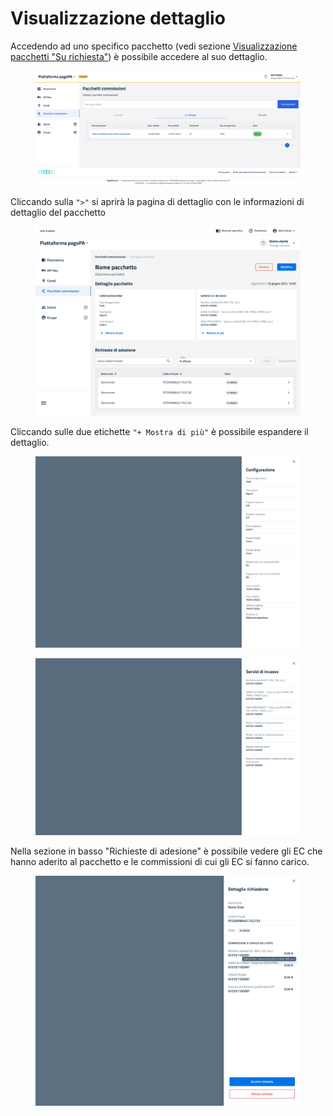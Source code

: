 # Visualizzazione dettaglio

Accedendo ad uno specifico pacchetto (vedi sezione [Visualizzazione pacchetti "Su richiesta"](broken-reference)) è possibile accedere al suo dettaglio.

<figure><img src="../../../../../.gitbook/assets/image (220).png" alt=""><figcaption></figcaption></figure>

Cliccando sulla `">"` si aprirà la pagina di dettaglio con le informazioni di dettaglio del pacchetto&#x20;

<figure><img src="../../../../../.gitbook/assets/image (221).png" alt=""><figcaption></figcaption></figure>

Cliccando sulle due etichette `"+ Mostra di più"` è possibile espandere il dettaglio.

<figure><img src="../../../../../.gitbook/assets/image (222).png" alt=""><figcaption></figcaption></figure>

<figure><img src="../../../../../.gitbook/assets/image (223).png" alt=""><figcaption></figcaption></figure>

Nella sezione in basso "Richieste di adesione"  è possibile vedere gli EC che hanno aderito al pacchetto e le commissioni di cui gli EC si fanno carico.

<figure><img src="../../../../../.gitbook/assets/image (224).png" alt=""><figcaption></figcaption></figure>
